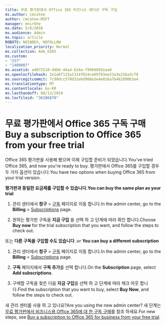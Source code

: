 ```yaml
---
title: 무료 평가판에서 Office 365 비즈니스 에디션 구독 구입
ms.author: cmcatee
author: cmcatee-MSFT
manager: mnirkhe
ms.date: 5/8/2018
ms.audience: Admin
ms.topic: article
ROBOTS: NOINDEX, NOFOLLOW
localization_priority: Normal
ms.collection: Adm_O365
ms.custom:
- "257"
- "1400007"
ms.assetid: ed072510-d4b6-44ad-b24a-f99b9892eaa8
ms.openlocfilehash: 1e1e6f115a1314f824ce69f03ee23a3e21ba3cf0
ms.sourcegitcommit: 7c90dcc570d32ebd968e3e4e816a7b482890b3a4
ms.translationtype: MT
ms.contentlocale: ko-KR
ms.lasthandoff: 08/13/2019
ms.locfileid: "36386878"
---
```

# <a name="buy-a-subscription-to-office-365-from-your-free-trial"></a><span data-ttu-id="b48a1-102">무료 평가판에서 Office 365 구독 구매</span><span class="sxs-lookup"><span data-stu-id="b48a1-102">Buy a subscription to Office 365 from your free trial</span></span>

<span data-ttu-id="b48a1-103">Office 365 평가판을 사용해 봤으며 이제 구입할 준비가 되었습니다.</span><span class="sxs-lookup"><span data-stu-id="b48a1-103">You've tried Office 365, and now you're ready to buy.</span></span> <span data-ttu-id="b48a1-104">평가판에서 Office 365를 구입할 경우 두 가지 옵션이 있습니다.</span><span class="sxs-lookup"><span data-stu-id="b48a1-104">You have two options when buying Office 365 from your trial version.</span></span>
  
 <span data-ttu-id="b48a1-105">**평가판과 동일한 요금제를 구입할 수 있습니다.**</span><span class="sxs-lookup"><span data-stu-id="b48a1-105">**You can buy the same plan as your trial**</span></span>
  
1. <span data-ttu-id="b48a1-106">관리 센터에서 **청구** \> [구독](https://go.microsoft.com/fwlink/p/?linkid=842054) 페이지로 이동 합니다.</span><span class="sxs-lookup"><span data-stu-id="b48a1-106">In the admin center, go to the **Billing** \> [Subscriptions](https://go.microsoft.com/fwlink/p/?linkid=842054) page.</span></span>

2. <span data-ttu-id="b48a1-107">원하는 평가판 구독을 **지금 구입** 을 선택 하 고 단계에 따라 확인 합니다.</span><span class="sxs-lookup"><span data-stu-id="b48a1-107">Choose **Buy now** for the trial subscription that you want, and follow the steps to check out.</span></span>

<span data-ttu-id="b48a1-108">또는 **다른 구독을 구입할 수도 있습니다** .</span><span class="sxs-lookup"><span data-stu-id="b48a1-108">or **You can buy a different subscription**</span></span>
  
1. <span data-ttu-id="b48a1-109">관리 센터에서 **청구** \> [구독](https://go.microsoft.com/fwlink/p/?linkid=842054) 페이지로 이동 합니다.</span><span class="sxs-lookup"><span data-stu-id="b48a1-109">In the admin center, go to the **Billing** \> [Subscriptions](https://go.microsoft.com/fwlink/p/?linkid=842054) page.</span></span>

2. <span data-ttu-id="b48a1-110">**구독** 페이지에서 **구독 추가**를 선택 합니다.</span><span class="sxs-lookup"><span data-stu-id="b48a1-110">On the **Subscription** page, select **Add subscriptions**.</span></span>

3. <span data-ttu-id="b48a1-111">구매할 구독을 찾은 다음 **지금 구입**을 선택 하 고 단계에 따라 체크 아웃 합니다.</span><span class="sxs-lookup"><span data-stu-id="b48a1-111">Find the subscription that you want to buy, select **Buy Now**, and follow the steps to check out.</span></span>

<span data-ttu-id="b48a1-112">새 관리 센터를 사용 하 고 있나요?</span><span class="sxs-lookup"><span data-stu-id="b48a1-112">Are you using the new admin center?</span></span> <span data-ttu-id="b48a1-113">새 단계는 [무료 평가판에서 비즈니스용 Office 365에 대 한 구독 구매](https://docs.microsoft.com/en-us/office365/admin/subscriptions-and-billing/buy-a-subscription-from-your-free-trial)를 참조 하세요.</span><span class="sxs-lookup"><span data-stu-id="b48a1-113">For new steps, see [Buy a subscription to Office 365 for business from your free trial](https://docs.microsoft.com/en-us/office365/admin/subscriptions-and-billing/buy-a-subscription-from-your-free-trial).</span></span>